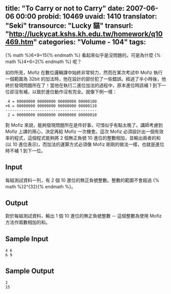 title: "To Carry or not to Carry"
date: 2007-06-06 00:00
probid: 10469
uvaid: 1410
translator: "Seki"
transource: "Lucky 貓"
transurl: "http://luckycat.kshs.kh.edu.tw/homework/q10469.htm"
categories: "Volume - 104"
tags:
---

{% math %}6+9=15{% endmath %} 看起來似乎是沒問題的。可是為什麼 {% math %}4+6=2{% endmath %} 呢？

如你所見，Mofiz 在數位邏輯課中始終非常努力，然而在某次考試中 Mofiz 執行一個範圍為 32bit 的加法時，他在設計的部份犯了一些錯誤。經過了半小時後，他終於發現問題所在了！當他在執行二進位加法的過程中，原本進位時該補 1 到下一位卻沒有補，以致於進位動作沒有完全。就像下例一樣：

	 4 = 00000000 00000000 00000000 00000100
	+6 = 00000000 00000000 00000000 00000110
	----------------------------------------
	 2 = 00000000 00000000 00000000 00000010

對 Mofiz 來說，能夠發現問題所在是件好事，可惜似乎有點太晚了。講師考慮到 Mofiz 上課的用心，決定再給 Mofiz 一次機會。這次 Mofiz 必須設計出一個有效率的程式，這個程式能夠將 2 個無正負號 10 進位的整數相加，並輸出兩者的和 (以 10 進位表示)，而加法的運算方式必須像 Mofiz 剛剛的做法一樣，也就是進位時不補 1 到下一位。

<!-- more -->

## Input ##

每組測試資料一列，有 2 個 10 進位的無正負號整數。整數的範圍不會超過 {% math %}2^{32}{% endmath %}。

## Output ##

對於每組測試資料，輸出 1 個 10 進位的無正負號整數 \-\- 這個整數為使用 Mofiz 方法作兩數相加的和。

## Sample Input ##

	4 6
	6 9

## Sample Output ##

	2
	15